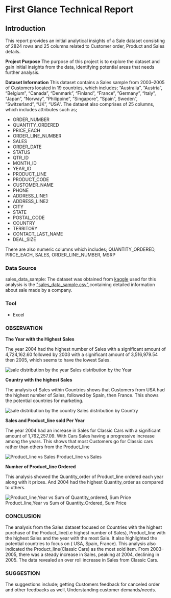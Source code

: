 # First Glance Technical Report

## Introduction

This report provides an initial analytical insights of a Sale dataset consisting of 2824 rows and 25 columns related to Customer order, Product and Sales details.

**Project Purpose**
The purpose of this project is to explore the dataset and gain initial insights from the data, identifying potential areas that needs further analysis.

**Dataset Information**
This dataset contains a Sales sample from 2003–2005 of Customers located in 19 countries, which includes; “Australia”, “Austria”, “Belgium”, “Canada”, “Denmark”,
“Finland”, “France”, ”Germany”, “Italy”, “Japan”, “Norway”, “Philippine”, ”Singapore”, “Spain”, Sweden”, “Switzerland”, “UK”, “USA”.
The dataset also comprises of 25 columns, which includes attributes such as;
* ORDER_NUMBER
* QUANTITY_ORDERED
* PRICE_EACH
* ORDER_LINE_NUMBER
* SALES
* ORDER_DATE
* STATUS
* QTR_ID
* MONTH_ID
* YEAR_ID
* PRODUCT_LINE
* PRODUCT_CODE
* CUSTOMER_NAME
* PHONE
* ADDRESS_LINE1
* ADDRESS_LINE2
* CITY
* STATE
* POSTAL_CODE
* COUNTRY
* TERRITORY
* CONTACT_LAST_NAME
* DEAL_SIZE
  
There are also numeric columns which includes; QUANTITY_ORDERED, PRICE_EACH, SALES, ORDER_LINE_NUMBER, MSRP

### Data Source
sales_data_sample: The dataset was obtained from [kaggle](https://www.kaggle.com/datasets/kyanyoga/sample-sales-data) used for this analysis is the ["sales_data_sample.csv"](https://www.kaggle.com/datasets/kyanyoga/sample-sales-data),containing detailed 
information about sale made by a company.

### Tool
* Excel


### OBSERVATION

**The Year with the Highest Sales**

The year 2004 had the highest number of Sales with a significant amount of 4,724,162.60 followed by 2003 with a significant amount of 3,516,979.54 then 2005, which seems to have the lowest Sales.

![sale distribution by the year](https://github.com/Kamilah8/hng-task-zero/assets/66366192/8d5e05ff-68b1-4b19-8351-1fc858d5dd7e)
Sales distribution by the Year


**Country with the highest Sales**

The analysis of Sales within Countries shows that Customers from USA had the highest number of Sales, followed by Spain, then France. This shows the potential countries for marketing.

![sale distribution by the country](https://github.com/Kamilah8/hng-task-zero/assets/66366192/46308275-eb5a-47e2-aa41-8907796099d7)
Sales distribution by Country


**Sales and Product_line sold Per Year**

The year 2004 had an increase in Sales for Classic Cars with a significant amount of 1,762,257.09. With Cars Sales having a progressive increase among the years. This shows that most Customers go for Classic cars rather than others from the Product_line

![Product_line vs Sales](https://github.com/Kamilah8/hng-task-zero/assets/66366192/0d3c2e1b-6ad9-4143-b7cf-8b96fb823465)
Product_line vs Sales

**Number of Product_line Ordered**

This analysis showed the Quantity_order of Product_line ordered each year along with it prices. And 2004 had the highest Quantity_order as compared to others.

![Product_line,Year vs Sum of Quantity_ordered, Sum Price](https://github.com/Kamilah8/hng-task-zero/assets/66366192/9f04ead1-db4b-45b6-a435-abddcdabffbd)
Product_line,Year vs Sum of Quantity_Ordered, Sum Price


### CONCLUSION

The analysis from the Sales dataset focused on Countries with the highest purchase of the Product_line(i.e highest number of Sales), Product_line with the highest Sales and the year with the most Sale. It also highlighted the potential countries to focus on ( USA, Spain, France). This analysis also indicated the Product_line(Classic Cars) as the most sold item. From 2003–2005, there was a steady increase in Sales, peaking at 2004, declining in 2005. The data revealed an over roll increase in Sales from Classic Cars.

### SUGGESTION

The suggestions include; getting Customers feedback for canceled order and other feedbacks as well, Understanding customer demands/needs.






